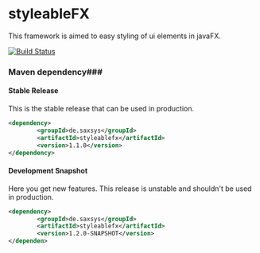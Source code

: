 # styleableFX
This framework is aimed to easy styling of ui elements in javaFX.


[![Build Status](https://ci.xyanid.de/app/rest/builds/buildType:StyleableFX_Build/statusIcon)](https://ci.xyanid.de/viewType.html?buildTypeId=StyleableFX_Build&guest=1)

### Maven dependency###

#### Stable Release

This is the stable release that can be used in production.

```xml
<dependency>
		<groupId>de.saxsys</groupId>
		<artifactId>styleablefx</artifactId>
		<version>1.1.0</version>
</dependency>
```

#### Development Snapshot

Here you get new features. This release is unstable and shouldn't be used in production. 

```xml
<dependency>
		<groupId>de.saxsys</groupId>
		<artifactId>styleablefx</artifactId>
		<version>1.2.0-SNAPSHOT</version>
</dependen>
